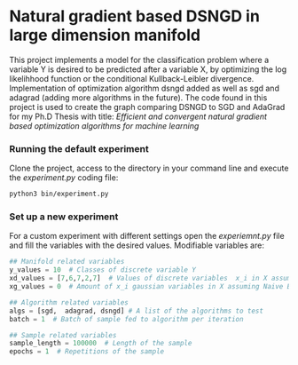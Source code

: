# Natural gradient based DSNGD in large dimension manifold 

This project implements a model for the classification problem
where a variable Y
is desired to be predicted after a variable X, by optimizing the 
log likelihhood function or the conditional Kullback-Leibler divergence. 
Implementation of optimization algorithm dsngd added as well as 
sgd and adagrad (adding more algorithms in the future).
The code found in this project is used to create the graph comparing
DSNGD to SGD and AdaGrad for my Ph.D Thesis with title: _Efficient 
and convergent natural gradient based optimization 
algorithms for machine learning_ 
### Running the default experiment
Clone the project, access to the directory in your command line and 
execute the _experiment.py_ coding file:
```bash
python3 bin/experiment.py
```
### Set up a new experiment
For a custom experiment with different settings open the _experiemnt.py_ file
and fill the variables with the desired values. Modifiable variables are:

```python
## Manifold related variables
y_values = 10  # Classes of discrete variable Y
xd_values = [7,6,7,2,7]  # Values of discrete variables  x_i in X assuming Naive Bayes
xg_values = 0  # Amount of x_i gaussian variables in X assuming Naive Bayes

## Algorithm related variables
algs = [sgd,  adagrad, dsngd] # A list of the algorithms to test
batch = 1  # Batch of sample fed to algorithm per iteration

## Sample related variables
sample_length = 100000  # Length of the sample
epochs = 1  # Repetitions of the sample
```